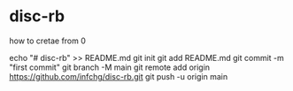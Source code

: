 # disc-rb

how to cretae from 0 

echo "# disc-rb" >> README.md
git init
git add README.md
git commit -m "first commit"
git branch -M main
git remote add origin https://github.com/infchg/disc-rb.git
git push -u origin main

